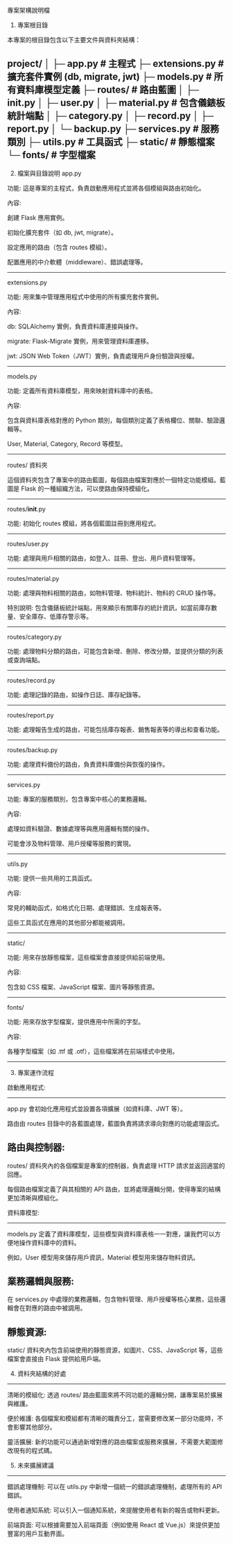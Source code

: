 專案架構說明檔
1. 專案根目錄

本專案的根目錄包含以下主要文件與資料夾結構：

project/
│
├─ app.py                 # 主程式
├─ extensions.py          # 擴充套件實例 (db, migrate, jwt)
├─ models.py              # 所有資料庫模型定義
├─ routes/                # 路由藍圖
│    ├─ __init__.py
│    ├─ user.py
│    ├─ material.py       # 包含儀錶板統計端點
│    ├─ category.py
│    ├─ record.py
│    ├─ report.py
│    └─ backup.py
├─ services.py            # 服務類別
├─ utils.py               # 工具函式
├─ static/                # 靜態檔案
└─ fonts/                 # 字型檔案
-----------------------------------------------------------------------
2. 檔案與目錄說明
app.py

功能: 這是專案的主程式，負責啟動應用程式並將各個模組與路由初始化。

內容:

創建 Flask 應用實例。

初始化擴充套件（如 db, jwt, migrate）。

設定應用的路由（包含 routes 模組）。

配置應用的中介軟體（middleware）、錯誤處理等。

-----------------------------------------------------------------------
extensions.py

功能: 用來集中管理應用程式中使用的所有擴充套件實例。

內容:

db: SQLAlchemy 實例，負責資料庫連接與操作。

migrate: Flask-Migrate 實例，用來管理資料庫遷移。

jwt: JSON Web Token（JWT）實例，負責處理用戶身份驗證與授權。

-----------------------------------------------------------------------
models.py

功能: 定義所有資料庫模型，用來映射資料庫中的表格。

內容:

包含與資料庫表格對應的 Python 類別，每個類別定義了表格欄位、關聯、驗證邏輯等。

User, Material, Category, Record 等模型。

-----------------------------------------------------------------------
routes/ 資料夾

這個資料夾包含了專案中的路由藍圖，每個路由檔案對應於一個特定功能模組。藍圖是 Flask 的一種組織方法，可以使路由保持模組化。

-----------------------------------------------------------------------
routes/__init__.py

功能: 初始化 routes 模組，將各個藍圖註冊到應用程式。

-----------------------------------------------------------------------
routes/user.py

功能: 處理與用戶相關的路由，如登入、註冊、登出、用戶資料管理等。

-----------------------------------------------------------------------
routes/material.py

功能: 處理與物料相關的路由，如物料管理、物料統計、物料的 CRUD 操作等。

特別說明: 包含儀錶板統計端點，用來顯示有關庫存的統計資訊，如當前庫存數量、安全庫存、低庫存警示等。

-----------------------------------------------------------------------
routes/category.py

功能: 處理物料分類的路由，可能包含新增、刪除、修改分類，並提供分類的列表或查詢端點。

-----------------------------------------------------------------------
routes/record.py

功能: 處理記錄的路由，如操作日誌、庫存紀錄等。

-----------------------------------------------------------------------
routes/report.py

功能: 處理報告生成的路由，可能包括庫存報表、銷售報表等的導出和查看功能。

-----------------------------------------------------------------------
routes/backup.py

功能: 處理資料備份的路由，負責資料庫備份與恢復的操作。

-----------------------------------------------------------------------
services.py

功能: 專案的服務類別，包含專案中核心的業務邏輯。

內容:

處理如資料驗證、數據處理等與應用邏輯有關的操作。

可能會涉及物料管理、用戶授權等服務的實現。

-----------------------------------------------------------------------
utils.py

功能: 提供一些共用的工具函式。

內容:

常見的輔助函式，如格式化日期、處理錯誤、生成報表等。

這些工具函式在應用的其他部分都能被調用。

-----------------------------------------------------------------------
static/

功能: 用來存放靜態檔案，這些檔案會直接提供給前端使用。

內容:

包含如 CSS 檔案、JavaScript 檔案、圖片等靜態資源。

-----------------------------------------------------------------------
fonts/

功能: 用來存放字型檔案，提供應用中所需的字型。

內容:

各種字型檔案（如 .ttf 或 .otf），這些檔案將在前端樣式中使用。

-----------------------------------------------------------------------

3. 專案運作流程

啟動應用程式:

-----------------------------------------------------------------------
app.py 會初始化應用程式並設置各項擴展（如資料庫、JWT 等）。

路由由 routes 目錄中的各藍圖處理，藍圖負責將請求導向對應的功能處理函式。


路由與控制器:
-----------------------------------------------------------------------
routes/ 資料夾內的各個檔案是專案的控制器，負責處理 HTTP 請求並返回適當的回應。

每個路由檔案定義了與其相關的 API 路由，並將處理邏輯分開，使得專案的結構更加清晰與模組化。

資料庫模型:

-----------------------------------------------------------------------
models.py 定義了資料庫模型，這些模型與資料庫表格一一對應，讓我們可以方便地操作資料庫中的資料。

例如，User 模型用來儲存用戶資訊，Material 模型用來儲存物料資訊。


業務邏輯與服務:
-----------------------------------------------------------------------
在 services.py 中處理的業務邏輯，包含物料管理、用戶授權等核心業務，這些邏輯會在對應的路由中被調用。


靜態資源:
-----------------------------------------------------------------------
static/ 資料夾內包含前端使用的靜態資源，如圖片、CSS、JavaScript 等，這些檔案會直接由 Flask 提供給用戶端。


4. 資料夾結構的好處
-----------------------------------------------------------------------
清晰的模組化: 透過 routes/ 路由藍圖來將不同功能的邏輯分開，讓專案易於擴展與維護。

便於維護: 各個檔案和模組都有清晰的職責分工，當需要修改某一部分功能時，不會影響其他部分。

靈活擴展: 新的功能可以通過新增對應的路由檔案或服務來擴展，不需要大範圍修改現有的程式碼。


5. 未來擴展建議
-----------------------------------------------------------------------
錯誤處理機制: 可以在 utils.py 中新增一個統一的錯誤處理機制，處理所有的 API 錯誤。

使用者通知系統: 可以引入一個通知系統，來提醒使用者有新的報告或物料更新。

前端頁面: 可以根據需要加入前端頁面（例如使用 React 或 Vue.js）來提供更加豐富的用戶互動界面。

